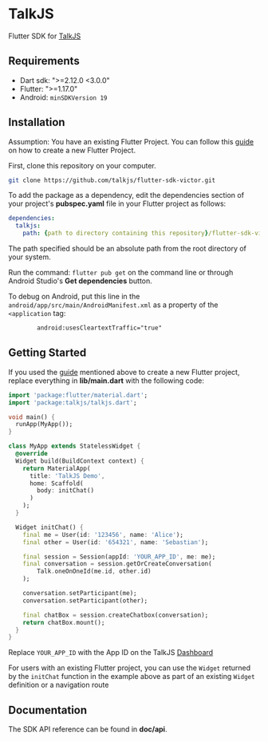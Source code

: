 # TalkJS

Flutter SDK for [TalkJS](https://talkjs.com)

## Requirements

- Dart sdk: ">=2.12.0 <3.0.0"
- Flutter: ">=1.17.0"
- Android: `minSDKVersion 19`

## Installation

Assumption: You have an existing Flutter Project. You can follow this [guide](https://flutter.dev/docs/get-started/test-drive#create-app)
on how to create a new Flutter Project.

First, clone this repository on your computer.
```sh
git clone https://github.com/talkjs/flutter-sdk-victor.git
```

To add the package as a dependency, edit the dependencies section of
your project's **pubspec.yaml** file in your Flutter project as follows:

```yaml
dependencies:
  talkjs:
    path: {path to directory containing this repository}/flutter-sdk-victor/talkjs
```

The path specified should be an absolute path from the root directory of
your system.

Run the command: ```flutter pub get``` on the command line or through
Android Studio's **Get dependencies** button.

To debug on Android, put this line in the `android/app/src/main/AndroidManifest.xml` as a property of the `<application` tag:

```xml
        android:usesCleartextTraffic="true"
```

## Getting Started

If you used the [guide](https://flutter.dev/docs/get-started/test-drive#create-app)
mentioned above to create a new Flutter project, replace everything in
**lib/main.dart** with the following code:

```dart
import 'package:flutter/material.dart';
import 'package:talkjs/talkjs.dart';

void main() {
  runApp(MyApp());
}

class MyApp extends StatelessWidget {
  @override
  Widget build(BuildContext context) {
    return MaterialApp(
      title: 'TalkJS Demo',
      home: Scaffold(
        body: initChat()
      )
    );
  }

  Widget initChat() {
    final me = User(id: '123456', name: 'Alice');
    final other = User(id: '654321', name: 'Sebastian');

    final session = Session(appId: 'YOUR_APP_ID', me: me);
    final conversation = session.getOrCreateConversation(
        Talk.oneOnOneId(me.id, other.id)
    );

    conversation.setParticipant(me);
    conversation.setParticipant(other);

    final chatBox = session.createChatbox(conversation);
    return chatBox.mount();
  }
}
```

Replace ```YOUR_APP_ID``` with the App ID on the TalkJS [Dashboard](https://talkjs.com/dashboard/login.)

For users with an existing Flutter project, you can use the ```Widget``` returned
by the ```initChat``` function in the example above as part of an existing
```Widget``` definition or a navigation route

## Documentation

The SDK API reference can be found in **doc/api**.
